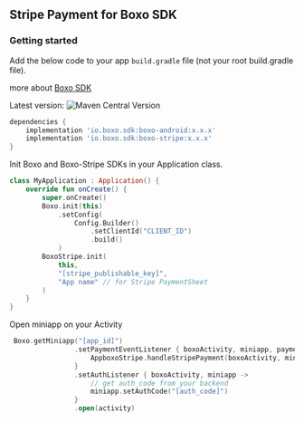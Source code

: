 ## Stripe Payment for Boxo SDK

### Getting started

Add the below code to your app `build.gradle` file (not your root build.gradle file).

more about [Boxo SDK](https://boxo.mintlify.app/host-apps/BoxoSDK#android-sdk)

Latest version: ![Maven Central Version](https://img.shields.io/maven-central/v/io.boxo.sdk/boxo-stripe)

```gradle
dependencies {
    implementation 'io.boxo.sdk:boxo-android:x.x.x'
    implementation 'io.boxo.sdk:boxo-stripe:x.x.x'
}
```

Init Boxo and Boxo-Stripe SDKs in your Application class.

```kotlin
class MyApplication : Application() {
    override fun onCreate() {
        super.onCreate()
        Boxo.init(this)
            .setConfig(
                Config.Builder()
                    .setClientId("CLIENT_ID")
                    .build()
            )
        BoxoStripe.init(
            this,
            "[stripe_publishable_key]",
            "App name" // for Stripe PaymentSheet
        )
    }
}
```

Open miniapp on your Activity

```kotlin
 Boxo.getMiniapp("[app_id]")
                .setPaymentEventListener { boxoActivity, miniapp, paymentData ->
                    AppboxoStripe.handleStripePayment(boxoActivity, miniapp, paymentData)
                }
                .setAuthListener { boxoActivity, miniapp ->
                    // get auth_code from your backend
                    miniapp.setAuthCode("[auth_code]")
                }
                .open(activity)
```
